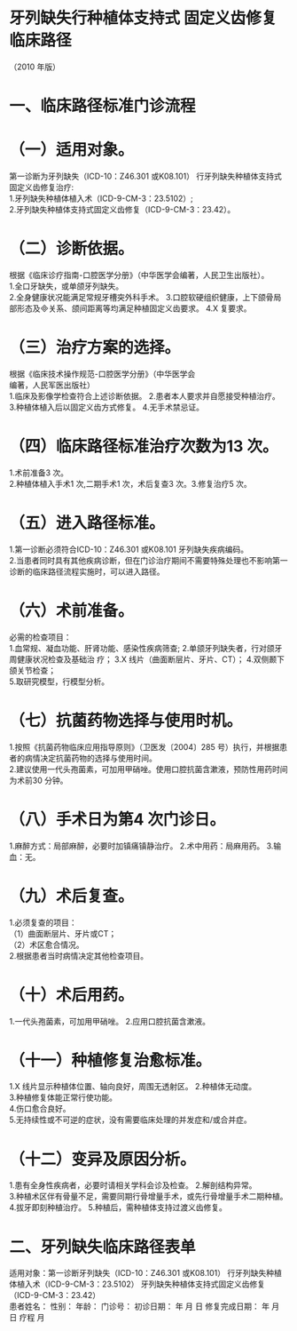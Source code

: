 # 牙列缺失行种植体支持式 固定义齿修复临床路径  
（2010 年版）  
# 一、临床路径标准门诊流程  
# （一）适用对象。  
第一诊断为牙列缺失（ICD-10：Z46.301 或K08.101） 行牙列缺失种植体支持式固定义齿修复治疗:  
1.牙列缺失种植体植入术（ICD-9-CM-3：23.5102）;  
2.牙列缺失种植体支持式固定义齿修复（ICD-9-CM-3：23.42）。  
# （二）诊断依据。  
根据《临床诊疗指南-口腔医学分册》（中华医学会编著，人民卫生出版社）。  
1.全口牙缺失，或单颌牙列缺失。  
2.全身健康状况能满足常规牙槽突外科手术。  3.口腔软硬组织健康，上下颌骨局部形态及关系、颌间距离等均满足种植固定义齿要求。 4.X  复要求。  
# （三）治疗方案的选择。  
根据《临床技术操作规范-口腔医学分册》（中华医学会  
编著，人民军医出版社）  
1.临床及影像学检查符合上述诊断依据。 2.患者本人要求并自愿接受种植治疗。 3.种植体植入后以固定义齿方式修复。 4.无手术禁忌证。  
# （四）临床路径标准治疗次数为13 次。  
1.术前准备3 次。  
2.种植体植入手术1 次,二期手术1 次，术后复查3 次。3.修复治疗5 次。  
# （五）进入路径标准。  
1.第一诊断必须符合ICD-10：Z46.301 或K08.101 牙列缺失疾病编码。  
2.当患者同时具有其他疾病诊断，但在门诊治疗期间不需要特殊处理也不影响第一诊断的临床路径流程实施时，可以进入路径。  
# （六）术前准备。  
必需的检查项目：  
1.血常规、凝血功能、肝肾功能、感染性疾病筛查;       2.单颌牙列缺失者，行对颌牙周健康状况检查及基础治 疗；   3.X 线片（曲面断层片、牙片、CT）；  4.双侧颞下颌关节检查；  
5.取研究模型，行模型分析。  
# （七）抗菌药物选择与使用时机。  
1.按照《抗菌药物临床应用指导原则》（卫医发〔2004〕285 号）执行，并根据患者的病情决定抗菌药物的选择与使用时间。  
2.建议使用一代头孢菌素，可加用甲硝唑。使用口腔抗菌含漱液，预防性用药时间为术前30 分钟。  
# （八）手术日为第4 次门诊日。  
1.麻醉方式：局部麻醉，必要时加镇痛镇静治疗。     2.术中用药：局麻用药。 3.输血：无。  
# （九）术后复查。  
1.必须复查的项目：  
（1）曲面断层片、牙片或CT；  
（2）术区愈合情况。  
2.根据患者当时病情决定其他检查项目。  
# （十）术后用药。  
1.一代头孢菌素，可加用甲硝唑。 2.应用口腔抗菌含漱液。  
# （十一）种植修复治愈标准。  
1.X 线片显示种植体位置、轴向良好，周围无透射区。 2.种植体无动度。  
3.种植修复体能正常行使功能。  
4.伤口愈合良好。  
5.无持续性或不可逆的症状，没有需要临床处理的并发症和/或合并症。  
# （十二）变异及原因分析。  
1.患有全身性疾病者，必要时请相关学科会诊及检查。 2.解剖结构异常。  
3.种植术区伴有骨量不足，需要同期行骨增量手术，或先行骨增量手术二期种植。  
4.拔牙即刻种植治疗。 5.种植后，需种植体支持过渡义齿修复。  
# 二、牙列缺失临床路径表单  
适用对象：第一诊断牙列缺失（ICD-10：Z46.301 或K08.101） 行牙列缺失种植体植入术（ICD-9-CM-3：23.5102） 牙列缺失种植体支持式固定义齿修复（ICD-9-CM-3：23.42）  
患者姓名：               性别：    年龄：      门诊号：                   初诊日期：     年 月 日     修复完成日期：     年 月 日      疗程    月  
